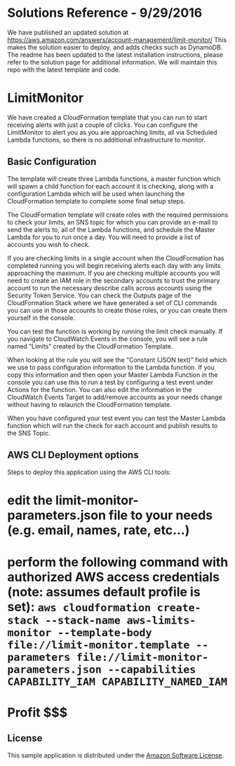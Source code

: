 # Solutions Reference - 9/29/2016
We have published an updated solution at https://aws.amazon.com/answers/account-management/limit-monitor/
This makes the solution easier to deploy, and adds checks such as DynamoDB.  The readme has been updated to the latest installation instructions, please refer to the solution page for additional information.  We will maintain this repo with the latest template and code.

# LimitMonitor

We have created a CloudFormation template that you can run to start receiving alerts with just a couple of clicks.  You can configure the LimitMonitor to alert you as you are approaching limits, all via Scheduled Lambda functions, so there is no additional infrastructure to monitor.

## Basic Configuration

The template will create three Lambda functions, a master function which will spawn a child function for each account it is checking, along with a configuration Lambda which will be used when launching the CloudFormation template to complete some final setup steps.

The CloudFormation template will create roles with the required permissions to check your limits, an SNS topic for which you can provide an e-mail to send the alerts to, all of the Lambda functions, and schedule the Master Lambda for you to run once a day.  You will need to provide a list of accounts you wish to check.

If you are checking limits in a single account when the CloudFormation has completed running you will begin receiving alerts each day with any limits approaching the maximum.  If you are checking multiple accounts you will need to create an IAM role in the secondary accounts to trust the primary account to run the necessary describe calls across accounts using the Security Token Service.  You can check the Outputs page of the CloudFormation Stack where we have generated a set of CLI commands you can use in those accounts to create those roles, or you can create them yourself in the console.

You can test the function is working by running the limit check manually.  If you navigate to CloudWatch Events in the console, you will see a rule named “Limits” created by the CloudFormation Template.

When looking at the rule you will see the “Constant (JSON text)” field which we use to pass configuration information to the Lambda function.  If you copy this information and then open your Master Lambda Function in the console you can use this to run a test by configuring a test event under Actions for the function.  You can also edit the information in the CloudWatch Events Target to add/remove accounts as your needs change without having to relaunch the CloudFormation template.

When you have configured your test event you can test the Master Lambda function which will run the check for each account and publish results to the SNS Topic.

## AWS CLI Deployment options

Steps to deploy this application using the AWS CLI tools:
# edit the limit-monitor-parameters.json file to your needs (e.g. email, names, rate, etc...)
# perform the following command with authorized AWS access credentials (note: assumes default profile is set): `aws cloudformation create-stack --stack-name aws-limits-monitor --template-body file://limit-monitor.template --parameters file://limit-monitor-parameters.json --capabilities CAPABILITY_IAM CAPABILITY_NAMED_IAM`
# Profit $$$

## License

This sample application is distributed under the
[Amazon Software License](https://aws.amazon.com/asl/).
